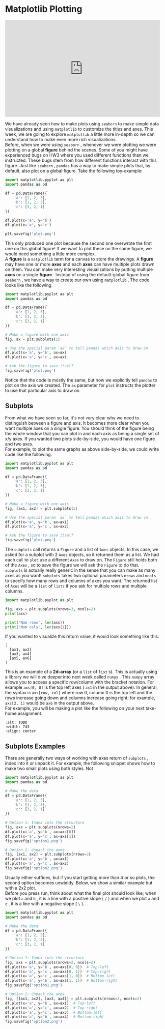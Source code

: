 # Matplotlib Plotting

<div style="position: relative; padding-bottom: 62.5%; height: 0;">
    <iframe src="https://www.loom.com/embed/00731b3ee509429f814b5acf818897bf" frameborder="0" webkitallowfullscreen mozallowfullscreen allowfullscreen style="position: absolute; top: 0; left: 0; width: 100%; height: 100%;"></iframe>
</div>

We have already seen how to make plots using `seaborn` to make simple data visualizations and using `matplotlib` to customize the titles and axes. This week, we are going to explore `matplotlib` a little more in-depth so we can understand how to make even more rich visualizations.  
Before, when we were using `seaborn` , whenever we were plotting we were plotting on a global **figure** behind the scenes. Some of you might have experienced bugs on HW3 where you used different functions than we instructed. These bugs stem from how different functions interact with this figure. Just like `seaborn` , `pandas` has a way to make simple plots that, by default, also plot on a global figure. Take the following toy-example:  
```py
import matplotlib.pyplot as plt
import pandas as pd

df = pd.DataFrame({
    'a': [1, 2, 3],
    'b': [1, 2, 3],
    'c': [3, 2, 1]
})

df.plot(x='a', y='b')
df.plot(x='a', y='c')

plt.savefig('plot.png')
```

This only produced one plot because the second one overwrote the first one on this global figure! If we want to plot these on the same figure, we would need something a little more complex.  
A **figure** is a `matplotlib` term for a canvas to store the drawings. A **figure** may have one or more **axes** and each **axes** can have multiple plots drawn on them.  You can make very interesting visualizations by putting multiple **axes** on a single **figure** . Instead of using the default-global figure from `seaborn` , we have a way to create our own using `matplotlib` . The code looks like the following.  
```py
import matplotlib.pyplot as plt
import pandas as pd

df = pd.DataFrame({
    'a': [1, 2, 3],
    'b': [1, 2, 3],
    'c': [3, 2, 1]
})

# Make a figure with one axis
fig, ax = plt.subplots(1)

# Use the special param `ax` to tell pandas which axis to draw on
df.plot(x='a', y='b', ax=ax)
df.plot(x='a', y='c', ax=ax)

# Ask the figure to save itself
fig.savefig('plot.png')
```

Notice that the code is mostly the same, but now we explicitly tell `pandas` to plot on the axis we created. The `ax` parameter for `plot` instructs the plotter to use that particular axis to draw on.  
##  Subplots  

From what we have seen so far, it's not very clear why we need to distinguish between a figure and axis. It becomes more clear when you want multiple axes on a single figure. You should think of the figure being the whole window that you can plot in and each axis as being a single set of x/y axes. If you wanted two plots side-by-side, you would have one figure and two axes.  
For example, to plot the same graphs as above side-by-side, we could write code like the following.  
```py
import matplotlib.pyplot as plt
import pandas as pd

df = pd.DataFrame({
    'a': [1, 2, 3],
    'b': [1, 2, 3],
    'c': [3, 2, 1]
})

# Make a figure with one axis
fig, [ax1, ax2] = plt.subplots(2)

# Use the special param `ax` to tell pandas which axis to draw on
df.plot(x='a', y='b', ax=ax1)
df.plot(x='a', y='c', ax=ax2)

# Ask the figure to save itself
fig.savefig('plot.png')
```

The `subplots` call returns a `Figure` and a list of `Axes` objects. In this case, we asked for a subplot with 2 `Axes` objects, so it returned them as a list. We had each call to `plot` use a different `Axes` to draw on. The `Figure` still holds both of the `Axes` , so to save the figure we will ask the `Figure` to do that.  
`subplots` is actually really generic in the sense that you can make as many axes as you want! `subplots` takes two optional parameters `nrows` and `ncols` to specify how many rows and columns of axes you want. The returned list of `Axes` will be a `list` of `lists` if you ask for multiple rows and multiple columns.  
```py
import matplotlib.pyplot as plt

fig, axs = plt.subplots(nrows=3, ncols=2)
print(axs)

print('Num rows', len(axs))
print('Num cols', len(axs[1]))
```

If you wanted to visualize this return value, it would look something like this:  
```text
[
  [ax1, ax2]
  [ax3, ax4]
  [ax5, ax6]
]
````

This is an example of a **2d-array** (or a `list` of `list` s). This is actually using a library we will dive deeper into next week called `numpy` . This `numpy` array allows you to access a specific row/column with the bracket notation. For example `axs[0, 0]` is the top left axes ( `ax1` in the output above). In general, the syntax is `axs[row, col]` where row 0, column 0 is the top left and the rows increase going down and columns increase going right; for example, `axs[2, 1]` would be `ax6` in the output above.  
For example, you will be making a plot like the following on your next take-home assignment.  
```{image} https://static.us.edusercontent.com/files/azWntPY0ftQPaBXP5doNIEkU
:alt: TODO
:width: 743
:align: center
```

##  Subplots Examples  

There are generally two ways of working with axes return of `subplots` , index into it or unpack it. For example, the following snippet shows how to make two small plots using both styles. Not  
```py
import matplotlib.pyplot as plt
import pandas as pd

# Make the data
df = pd.DataFrame({
    'a': [1, 2, 3],
    'b': [1, 2, 3],
    'c': [3, 2, 1]
})

# Option 1: Index into the structure
fig, axs = plt.subplots(nrows=2)
df.plot(x='a', y='b', ax=axs[0])
df.plot(x='a', y='c', ax=axs[1])
fig.savefig('option1.png')

# Option 2: Unpack the axes
fig, [ax1, ax2] = plt.subplots(nrows=2)
df.plot(x='a', y='b', ax=ax1)
df.plot(x='a', y='c', ax=ax2)
fig.savefig('option2.png')
```

Usually either suffices, but if you start getting more than 4 or so plots, the second option becomes unwieldy. Below, we show a similar example but with a 2x2 plot.  
Before you press run, think about what the final plot should look like; when we plot `a` and `b` , it is a line with a positive slope ( `/` ) and when we plot `a` and `c` , it is a line with a negative slope ( `\` ).  
```py
import matplotlib.pyplot as plt
import pandas as pd

# Make the data
df = pd.DataFrame({
    'a': [1, 2, 3],
    'b': [1, 2, 3],
    'c': [3, 2, 1]
})

# Option 1: Index into the structure
fig, axs = plt.subplots(nrows=2, ncols=2)
df.plot(x='a', y='b', ax=axs[0, 0])  # Top-left
df.plot(x='a', y='c', ax=axs[0, 1])  # Top-right
df.plot(x='a', y='c', ax=axs[1, 0])  # Bottom-left
df.plot(x='a', y='b', ax=axs[1, 1])  # Bottom-right
fig.savefig('option1.png')

# Option 2: Unpack the axes
fig, [[ax1, ax2], [ax3, ax4]] = plt.subplots(nrows=2, ncols=2)
df.plot(x='a', y='b', ax=ax1)  # Top-left
df.plot(x='a', y='c', ax=ax2)  # Top-right
df.plot(x='a', y='c', ax=ax3)  # Bottom-left
df.plot(x='a', y='b', ax=ax4)  # Bottom-right
fig.savefig('option2.png')
```

